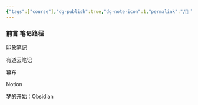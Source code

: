 ```yaml
---
{"tags":["course"],"dg-publish":true,"dg-note-icon":1,"permalink":"/🍊 TANGERINE/Person/Notes Course/","dgPassFrontmatter":true,"noteIcon":1,"created":"2024-10-31T23:11:38.202+08:00","updated":"2024-10-31T23:14:03.744+08:00"}
---
```


### 前言 笔记路程

印象笔记

有道云笔记

幕布

Notion

梦的开始：Obsidian